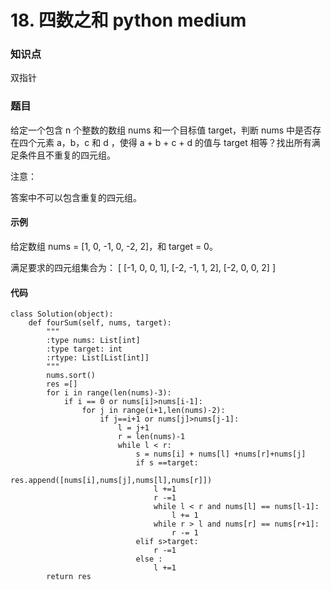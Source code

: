 # 18. 四数之和 python medium

### 知识点

双指针

### 题目

给定一个包含 n 个整数的数组 nums 和一个目标值 target，判断 nums 中是否存在四个元素 a，b，c 和 d ，使得 a + b + c + d 的值与 target 相等？找出所有满足条件且不重复的四元组。

注意：

答案中不可以包含重复的四元组。

#### 示例 

给定数组 nums = [1, 0, -1, 0, -2, 2]，和 target = 0。

满足要求的四元组集合为：
[
  [-1,  0, 0, 1],
  [-2, -1, 1, 2],
  [-2,  0, 0, 2]
]

#### 代码
```
class Solution(object):
    def fourSum(self, nums, target):
        """
        :type nums: List[int]
        :type target: int
        :rtype: List[List[int]]
        """
        nums.sort()
        res =[]
        for i in range(len(nums)-3):
            if i == 0 or nums[i]>nums[i-1]:
                for j in range(i+1,len(nums)-2):
                    if j==i+1 or nums[j]>nums[j-1]:
                        l = j+1
                        r = len(nums)-1
                        while l < r:
                            s = nums[i] + nums[l] +nums[r]+nums[j]
                            if s ==target:
                                res.append([nums[i],nums[j],nums[l],nums[r]])
                                l +=1
                                r -=1
                                while l < r and nums[l] == nums[l-1]:
                                    l += 1
                                while r > l and nums[r] == nums[r+1]:
                                    r -= 1
                            elif s>target:
                                r -=1
                            else :
                                l +=1
        return res
```
